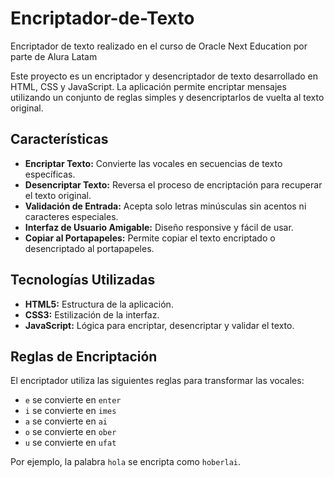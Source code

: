 # Encriptador-de-Texto
Encriptador de texto realizado en el curso de Oracle Next Education por parte de Alura Latam

Este proyecto es un encriptador y desencriptador de texto desarrollado en HTML, CSS y JavaScript. La aplicación permite encriptar mensajes utilizando un conjunto de reglas simples y desencriptarlos de vuelta al texto original.

## Características

- **Encriptar Texto:** Convierte las vocales en secuencias de texto específicas.
- **Desencriptar Texto:** Reversa el proceso de encriptación para recuperar el texto original.
- **Validación de Entrada:** Acepta solo letras minúsculas sin acentos ni caracteres especiales.
- **Interfaz de Usuario Amigable:** Diseño responsive y fácil de usar.
- **Copiar al Portapapeles:** Permite copiar el texto encriptado o desencriptado al portapapeles.

## Tecnologías Utilizadas

- **HTML5:** Estructura de la aplicación.
- **CSS3:** Estilización de la interfaz.
- **JavaScript:** Lógica para encriptar, desencriptar y validar el texto.

## Reglas de Encriptación

El encriptador utiliza las siguientes reglas para transformar las vocales:

- `e` se convierte en `enter`
- `i` se convierte en `imes`
- `a` se convierte en `ai`
- `o` se convierte en `ober`
- `u` se convierte en `ufat`

Por ejemplo, la palabra `hola` se encripta como `hoberlai`.
